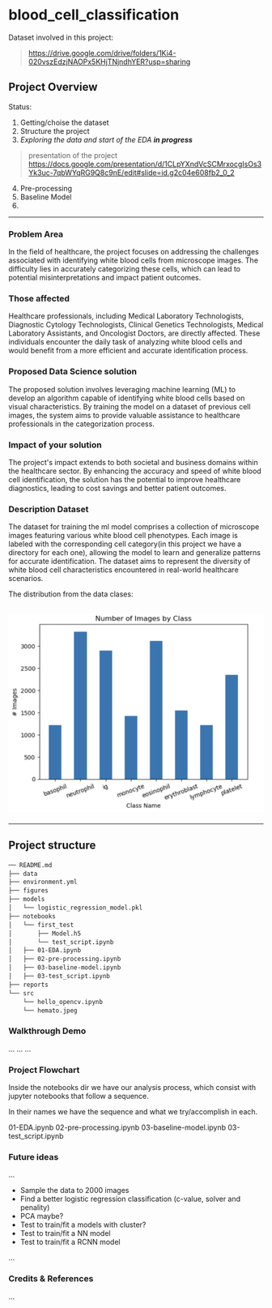 # blood_cell_classification


Dataset involved in this project:

> https://drive.google.com/drive/folders/1Ki4-020vszEdzjNAOPx5KHjTNjndhYER?usp=sharing


## Project Overview

Status:
1. Getting/choise the dataset
2. Structure the project
3. _Exploring the data and start of the EDA **in progress**_

  >presentation of the project
  > https://docs.google.com/presentation/d/1CLpYXndVcSCMrxocgIsOs3Yk3uc-7qbWYqRG9Q8c9nE/edit#slide=id.g2c04e608fb2_0_2

4. Pre-processing
5. Baseline Model
6.


---------------

### Problem Area

In the field of healthcare, the project focuses on addressing the challenges associated with identifying white blood cells from microscope images. The difficulty lies in accurately categorizing these cells, which can lead to potential misinterpretations and impact patient outcomes.

### Those affected

Healthcare professionals, including Medical Laboratory Technologists, Diagnostic Cytology Technologists, Clinical Genetics Technologists, Medical Laboratory Assistants, and Oncologist Doctors, are directly affected. These individuals encounter the daily task of analyzing white blood cells and would benefit from a more efficient and accurate identification process.

### Proposed Data Science solution

The proposed solution involves leveraging machine learning (ML) to develop an algorithm capable of identifying white blood cells based on visual characteristics. By training the model on a dataset of previous cell images, the system aims to provide valuable assistance to healthcare professionals in the categorization process.

### Impact of your solution

The project's impact extends to both societal and business domains within the healthcare sector. By enhancing the accuracy and speed of white blood cell identification, the solution has the potential to improve healthcare diagnostics, leading to cost savings and better patient outcomes.

### Description Dataset

The dataset for training the ml model comprises a collection of microscope images featuring various white blood cell phenotypes. Each image is labeled with the corresponding cell category(in this project we have a directory for each one), allowing the model to learn and generalize patterns for accurate identification. The dataset aims to represent the diversity of white blood cell characteristics encountered in real-world healthcare scenarios.

The distribution from the data clases:

![Image Alt text](/figures/screenshot_distribution.png)
---------------
---------------
## Project structure

```bash
── README.md
├── data
├── environment.yml
├── figures
├── models
│   └── logistic_regression_model.pkl
├── notebooks
│   └── first_test
│       ├── Model.h5
│       └── test_script.ipynb
│   ├── 01-EDA.ipynb
│   ├── 02-pre-processing.ipynb
│   ├── 03-baseline-model.ipynb
│   ├── 03-test_script.ipynb
├── reports
└── src
    └── hello_opencv.ipynb
    └── hemato.jpeg
```

### Walkthrough Demo

...
...
...

### Project Flowchart

Inside the notebooks dir we have our analysis process, which consist with jupyter notebooks that follow a sequence.

In their names we have the sequence and what we try/accomplish in each.

01-EDA.ipynb
02-pre-processing.ipynb
03-baseline-model.ipynb
03-test_script.ipynb


### Future ideas

...
- Sample the data to 2000 images
- Find a better logistic regression classification (c-value, solver and penality)
- PCA maybe?
- Test to train/fit a models with cluster?
- Test to train/fit a NN model
- Test to train/fit a RCNN model

...

### Credits & References

...


